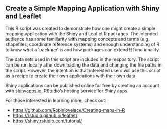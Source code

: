 ## Create a Simple Mapping Application with Shiny and Leaflet

This R script was created to demonstrate how one might create a simple mapping application with the Shiny and Leaflet R packages. The intended audience has some familiarity with mapping concepts and terms (e.g. shapefiles, coordinate reference systems) and enough understanding of R to know what a 'package' is and how packages can extend R functionality.

The data sets used in this script are included in the respository. The script can be run locally after downloading the data and changing the file paths in the script. However, the intention is that interested users will use this script as a recipe to create their own applications with their own data.

Shiny applications can be published online for free by creating an account with [shinyapps.io](http://www.shinyapps.io/), RStudio’s hosting service for Shiny apps.

For those interested in learning more, check out:
- https://github.com/Robinlovelace/Creating-maps-in-R
- https://rstudio.github.io/leaflet/
- https://shiny.rstudio.com/tutorial/

